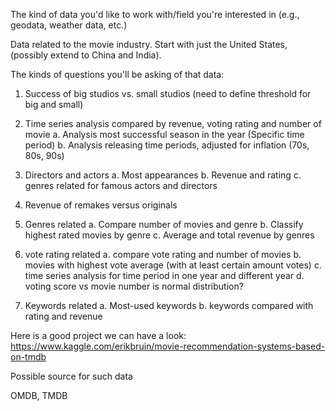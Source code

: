 ﻿The kind of data you'd like to work with/field you're interested in (e.g., geodata, weather data, etc.)

Data related to the movie industry. Start with just the United States, (possibly extend to China and India).

The kinds of questions you'll be asking of that data:

1. Success of big studios vs. small studios (need to define threshold for big and small)

2. Time series analysis compared by revenue, voting rating and number of movie
a. Analysis most successful season in the year (Specific time period)
b. Analysis releasing time periods, adjusted for inflation (70s, 80s, 90s)

3. Directors and actors
a. Most appearances
b. Revenue and rating
c. genres related for famous actors and directors

4. Revenue of remakes versus originals

5. Genres related
a. Compare number of movies and genre
b. Classify highest rated movies by genre
c. Average and total revenue by genres

6. vote rating related
a. compare vote rating and number of movies
b. movies with highest vote average (with at least certain amount votes)
c. time series analysis for time period in one year and different year
d. voting score vs movie number is normal distribution?

7. Keywords related
a. Most-used keywords
b. keywords compared with rating and revenue

Here is a good project we can have a look:
https://www.kaggle.com/erikbruin/movie-recommendation-systems-based-on-tmdb

Possible source for such data

OMDB, TMDB